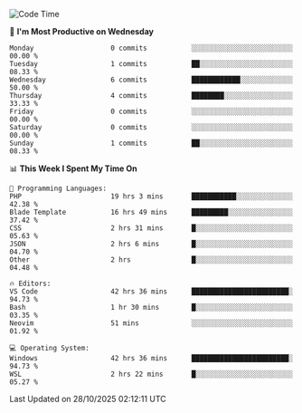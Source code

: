 <!--START_SECTION:waka-->
![Code Time](http://img.shields.io/badge/Code%20Time-6%2C207%20hrs%2027%20mins-blue)

📅 **I'm Most Productive on Wednesday** 

```text
Monday                   0 commits           ░░░░░░░░░░░░░░░░░░░░░░░░░   00.00 % 
Tuesday                  1 commits           ██░░░░░░░░░░░░░░░░░░░░░░░   08.33 % 
Wednesday                6 commits           ████████████░░░░░░░░░░░░░   50.00 % 
Thursday                 4 commits           ████████░░░░░░░░░░░░░░░░░   33.33 % 
Friday                   0 commits           ░░░░░░░░░░░░░░░░░░░░░░░░░   00.00 % 
Saturday                 0 commits           ░░░░░░░░░░░░░░░░░░░░░░░░░   00.00 % 
Sunday                   1 commits           ██░░░░░░░░░░░░░░░░░░░░░░░   08.33 % 
```


📊 **This Week I Spent My Time On** 

```text
💬 Programming Languages: 
PHP                      19 hrs 3 mins       ███████████░░░░░░░░░░░░░░   42.38 % 
Blade Template           16 hrs 49 mins      █████████░░░░░░░░░░░░░░░░   37.42 % 
CSS                      2 hrs 31 mins       █░░░░░░░░░░░░░░░░░░░░░░░░   05.63 % 
JSON                     2 hrs 6 mins        █░░░░░░░░░░░░░░░░░░░░░░░░   04.70 % 
Other                    2 hrs               █░░░░░░░░░░░░░░░░░░░░░░░░   04.48 % 

🔥 Editors: 
VS Code                  42 hrs 36 mins      ████████████████████████░   94.73 % 
Bash                     1 hr 30 mins        █░░░░░░░░░░░░░░░░░░░░░░░░   03.35 % 
Neovim                   51 mins             ░░░░░░░░░░░░░░░░░░░░░░░░░   01.92 % 

💻 Operating System: 
Windows                  42 hrs 36 mins      ████████████████████████░   94.73 % 
WSL                      2 hrs 22 mins       █░░░░░░░░░░░░░░░░░░░░░░░░   05.27 % 
```


 Last Updated on 28/10/2025 02:12:11 UTC
<!--END_SECTION:waka-->
